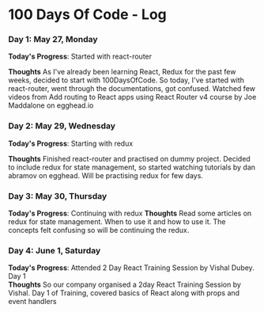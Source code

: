 # 100 Days Of Code - Log

### Day 1: May 27, Monday

**Today's Progress**: Started with react-router

**Thoughts** As I've already been learning React, Redux for the past few weeks, decided to start with 100DaysOfCode. So today, I've started with react-router, went through the documentations, got confused. Watched few videos from Add routing to React apps using React Router v4 course by Joe Maddalone on egghead.io

### Day 2: May 29, Wednesday

**Today's Progress**: Starting with redux

**Thoughts** Finished react-router and practised on dummy project. Decided to include redux for state management, so started watching tutorials by dan abramov on egghead. Will be practising redux for few days.

### Day 3: May 30, Thursday

**Today's Progress**: Continuing with redux
**Thoughts** Read some articles on redux for state management. When to use it and how to use it. The concepts felt confusing so will be continuing the redux.

### Day 4: June 1, Saturday

**Today's Progress**: Attended 2 Day React Training Session by Vishal Dubey. Day 1  
**Thoughts** So our company organised a 2day React Training Session by Vishal. Day 1 of Training, covered basics of React along with props and event handlers